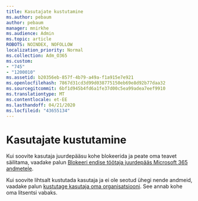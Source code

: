 ```yaml
---
title: Kasutajate kustutamine
ms.author: pebaum
author: pebaum
manager: mnirkhe
ms.audience: Admin
ms.topic: article
ROBOTS: NOINDEX, NOFOLLOW
localization_priority: Normal
ms.collection: Adm_O365
ms.custom:
- "745"
- "1200010"
ms.assetid: b20356eb-857f-4b79-a49a-f1a915e7e921
ms.openlocfilehash: 7867d31cd3d99d038775150eb69e8d92b77daa32
ms.sourcegitcommit: 6bf1d945b4fd6a1fe37d00c5ea99adea7eef9910
ms.translationtype: MT
ms.contentlocale: et-EE
ms.lasthandoff: 04/21/2020
ms.locfileid: "43655134"
---
```

# <a name="deleting-users"></a>Kasutajate kustutamine

Kui soovite kasutaja juurdepääsu kohe blokeerida ja peate oma teavet säilitama, vaadake palun [Blokeeri endise töötaja juurdepääs Microsoft 365 andmetele](https://docs.microsoft.com/office365/admin/add-users/remove-former-employee#block-a-former-employees-access-to-office-365-data).
  
Kui soovite lihtsalt kustutada kasutaja ja ei ole seotud ühegi nende andmeid, vaadake palun [kustutage kasutaja oma organisatsiooni](https://docs.microsoft.com/office365/admin/add-users/delete-a-user). See annab kohe oma litsentsi vabaks.
  